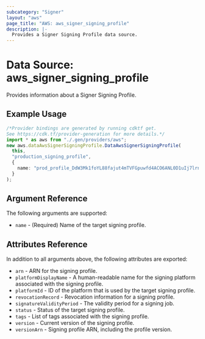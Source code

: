 ```yaml
---
subcategory: "Signer"
layout: "aws"
page_title: "AWS: aws_signer_signing_profile"
description: |-
  Provides a Signer Signing Profile data source.
---
```


# Data Source: aws\_signer\_signing\_profile

Provides information about a Signer Signing Profile.

## Example Usage

```typescript
/*Provider bindings are generated by running cdktf get.
See https://cdk.tf/provider-generation for more details.*/
import * as aws from "./.gen/providers/aws";
new aws.dataAwsSignerSigningProfile.DataAwsSignerSigningProfile(
  this,
  "production_signing_profile",
  {
    name: "prod_profile_DdW3Mk1foYL88fajut4mTVFGpuwfd4ACO6ANL0D1uIj7lrn8adK",
  }
);

```

## Argument Reference

The following arguments are supported:

* `name` - (Required) Name of the target signing profile.

## Attributes Reference

In addition to all arguments above, the following attributes are exported:

* `arn` - ARN for the signing profile.
* `platformDisplayName` - A human-readable name for the signing platform associated with the signing profile.
* `platformId` - ID of the platform that is used by the target signing profile.
* `revocationRecord` - Revocation information for a signing profile.
* `signatureValidityPeriod` - The validity period for a signing job.
* `status` - Status of the target signing profile.
* `tags` - List of tags associated with the signing profile.
* `version` - Current version of the signing profile.
* `versionArn` - Signing profile ARN, including the profile version.
